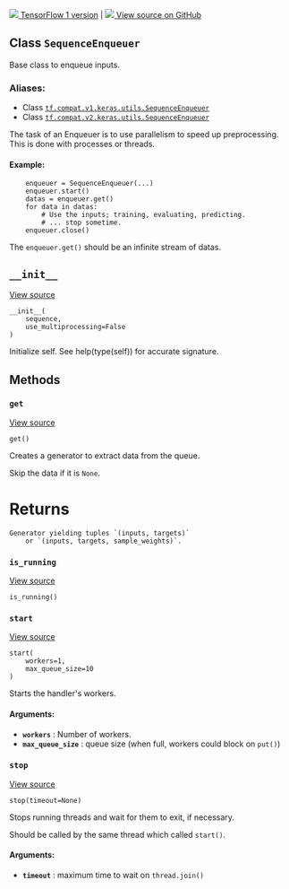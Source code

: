 [ ![](https://tensorflow.google.cn/images/tf_logo_32px.png) TensorFlow 1
version](/versions/r1.15/api_docs/python/tf/keras/utils/SequenceEnqueuer) |  [
![](https://tensorflow.google.cn/images/GitHub-Mark-32px.png) View source on
GitHub
](https://github.com/tensorflow/tensorflow/blob/r2.0/tensorflow/python/keras/utils/data_utils.py#L575-L696)  
  
  
## Class `SequenceEnqueuer`

Base class to enqueue inputs.

### Aliases:

  * Class [`tf.compat.v1.keras.utils.SequenceEnqueuer`](/api_docs/python/tf/keras/utils/SequenceEnqueuer)
  * Class [`tf.compat.v2.keras.utils.SequenceEnqueuer`](/api_docs/python/tf/keras/utils/SequenceEnqueuer)

The task of an Enqueuer is to use parallelism to speed up preprocessing. This
is done with processes or threads.

#### Example:

    
    
        enqueuer = SequenceEnqueuer(...)
        enqueuer.start()
        datas = enqueuer.get()
        for data in datas:
            # Use the inputs; training, evaluating, predicting.
            # ... stop sometime.
        enqueuer.close()
    

The `enqueuer.get()` should be an infinite stream of datas.

## `__init__`

[View
source](https://github.com/tensorflow/tensorflow/blob/r2.0/tensorflow/python/keras/utils/data_utils.py#L596-L624)

    
    
    __init__(
        sequence,
        use_multiprocessing=False
    )
    

Initialize self. See help(type(self)) for accurate signature.

## Methods

### `get`

[View
source](https://github.com/tensorflow/tensorflow/blob/r2.0/tensorflow/python/keras/utils/data_utils.py#L687-L696)

    
    
    get()
    

Creates a generator to extract data from the queue.

Skip the data if it is `None`.

# Returns

    
    
    Generator yielding tuples `(inputs, targets)`
        or `(inputs, targets, sample_weights)`.
    

### `is_running`

[View
source](https://github.com/tensorflow/tensorflow/blob/r2.0/tensorflow/python/keras/utils/data_utils.py#L626-L627)

    
    
    is_running()
    

### `start`

[View
source](https://github.com/tensorflow/tensorflow/blob/r2.0/tensorflow/python/keras/utils/data_utils.py#L629-L647)

    
    
    start(
        workers=1,
        max_queue_size=10
    )
    

Starts the handler's workers.

#### Arguments:

  * **`workers`** : Number of workers.
  * **`max_queue_size`** : queue size (when full, workers could block on `put()`)

### `stop`

[View
source](https://github.com/tensorflow/tensorflow/blob/r2.0/tensorflow/python/keras/utils/data_utils.py#L654-L668)

    
    
    stop(timeout=None)
    

Stops running threads and wait for them to exit, if necessary.

Should be called by the same thread which called `start()`.

#### Arguments:

  * **`timeout`** : maximum time to wait on `thread.join()`

